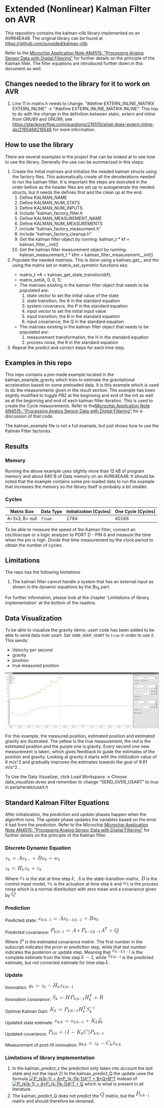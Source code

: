 # Extended (Nonlinear) Kalman Filter on AVR
This repository contains the kalman-clib library implemented on an AVR64EA48. The original library can be found at https://github.com/sunsided/kalman-clib.

Refer to the [Microchip Application Note AN4515: "Processing Analog Sensor Data with Digital Filtering"](https://ww1.microchip.com/downloads/en/Appnotes/ProcessAnalogSensorDataDigitalFiltering-DS00004515.pdf) for further details on the principle of the Kalman filter. The filter equations are introduced further down in this document as well.

## Changes needed to the library for it to work on AVR
1) Line 11 in matrix.h needs to change. "#define EXTERN_INLINE_MATRIX EXTERN_INLINE" -> "#define EXTERN_INLINE_MATRIX INLINE". This has to do with the change in the definition between static, extern and inline from GNU89 and GNU99, see https://stackoverflow.com/questions/216510/what-does-extern-inline-do/216546#216546 for more information. 

## How to use the library
There are several examples in the project that can be looked at to see how to use the library. Generally the use can be summarized in this steps:
1) Create the initial matrixes and initialize the needed kalman structs using the factory files. This automatically create all the decelerations needed to run the kalman filter. It is important the steps are executed in the order bellow as the header files are set up to autogenerate the needed structs, but it needs the defines first and the clean up at the end.    
    1) Define KALMAN_NAME <name of kalman filter>
    1) Define KALMAN_NUM_STATS <number of states>
    1) Define KALMAN_NUM_INPUTS <number of inputs to the system>
    1) Include "kalman_factory_filter.h
    1) Define KALMAN_MEASUREMENT_NAME <name of measurement>
    1) Define KALMAN_NUM_MEASUREMENTS <number of measurements> 
    1) include "kalman_factory_measurment.h"
    1) include "kalman_factory_cleanup.h"
    1) Get the kalman filter object by running: kalman_t * kf = kalman_filter_<name of kalman filter>_init()
    1) Get the kalman filter measurement object by running: kalman_measurement_t * kfm = kalman_filter_measurement_<name of measurement>_init()
2) Populate the needed matrixes. This is done using a kalman_get_<matrix name>, and the using the matrix set or matrix_set_symetric functions eks:
    - matrix_t *A = kalman_get_state_transition(kf);
    - matrix_set(A, 0, 0, 1);
    - The matrixes existing in the kalman filter object that needs to be populated are:
        1) state vector to set the initial value of the state
        1) state transition, the A in the standard equation
        1) system covariance, the P in the standard equation 
        1) input vector to set the initial input value
        1) input transition, the B in the standard equation
        1) input covariance, the Q in the standard equation
    - The matrixes existing in the kalman filter object that needs to be populated are:
        1) measurement transformation, the H in the standard equation
        1) process noise, the R in the standard equation   
3) Repeat the predict and correct steps for each time step. 

## Examples in this repo
This repo contains a pre-made example located in the kalman_example_gravity which tries to estimate the gravitational acceleration based on some preloaded data. It is this example which is used to do the measurements given in the result section. The example has been slightly modified to toggle PB2 at the beginning and end of the init as well as at the beginning and end of each kalman filter iteration. This is used to create the Cycle measurements. 
Refer to the[Microchip Application Note AN4515: "Processing Analog Sensor Data with Digital Filtering"](https://ww1.microchip.com/downloads/en/Appnotes/ProcessAnalogSensorDataDigitalFiltering-DS00004515.pdf) for a discussion of that code.

The kalman_example file is not a full example, but just shows how to use the Kalman Filter factories.  

## Results

### Memory
Running the above example uses slightly more than 12 kB of program memory and about 640 B of Data memory on an AVR64EA48. It should be noted that the example contains some pre-loaded data to run the example that increases the memory so the library itself is probably a bit smaller. 

### Cycles

| Matrix Size   | Data Type | Initialization [Cycles] | One Cycle [Cycles]|
|---------------|-----------|-------------------------|-------------------|
|A=3x3, B= null | `float`   | 1784                    | 40166             | 

To be able to measure the speed of the Kalman filter, connect an oscilloscope or a logic analyzer to PORT D - PIN 6 and measure the time when the pin is high. Divide that time measurement by the clock period to obtain the number of cycles.

## Limitations 
The repo has the following limitations
1) The kalman filter cannot handle a system that has an external input as shown in the dynamic equations by the $Bu_{k}$ part. 

For further information, please look at the chapter 'Limitations of library implementation' at the bottom of the readme.
   


## Data Visualization

To be able to visualize the gravity demo, usart code has been added to be able to send data over usart. Set `SEND_OVER_USART` to `true` in order to use it. This sends:
- Velocity per second 
- gravity
- position 
- true measured position

![variable P_k k-1](images/kalman_visualization.jpg)

For this example, the measured position, estimated position and estimated gravity are illustrated.
The yellow is the true measurement, the red is the estimated position and the purple one is gravity. Every second one new measurement is taken, which gives feedback to guide the estimates of the position and gravity. Looking at gravity it starts with the initilization value of 6 m/s^2 and gradually improves the estimates towards the goal of 9.81 m/s^2 .

To Use the Data Visualizer, click Load Workspace → Choose data_visualizer.dvws and remember to change “SEND_OVER_USART” to true in peripherals/usart.h


## Standard Kalman Filter Equations
After initialization, the _prediction_ and _update_ phases happen when the algorithm runs. The _update_ phase updates the variables based on the error it had from the _prediction_.
Refer to the Microchip [Microchip Application Note AN4515: "Processing Analog Sensor Data with Digital Filtering"](https://ww1.microchip.com/downloads/en/Appnotes/ProcessAnalogSensorDataDigitalFiltering-DS00004515.pdf) for further details on the principle of the Kalman filter.

### Discrete Dynamic Equation

![discrete dynamic eq1](images/discrete_dynamic_eq1.png) 

![discrete dynamic eq2](images/discrete_dynamic_eq2.png) 


Where ![variable x_k](images/variable_xk.png)  is the stat at time step ![variable k](images/variable_k.png), ![variable A](images/variable_A.png) is the state-transition matrix, ![variable B](images/variable_B.png) is the control-input model, ![variable u_k](images/variable_uk.png) is the actuation at time step k and ![variable w_k](images/variable_wk.png) is the process noise which is a normal distribution with zero mean and a covariance given by ![variable Q](images/variable_Q.png) 

### Prediction
Predicted state: ![predicted state](images/prediction_predicted_state.png) 

Predicted covariance: ![predicted covariance](images/prediction_predicted_covariance.png) 


Where ![variable P](images/variable_P.png)  is the estimated covariance matrix. The first number in the subscript indicates the priori er prediction step, while that last number indicates the posteriori or update step. Meaning that ![variable x_k-1](images/variable_xk-1_complete_estimate.png) is the complete estimate from the time step ![variable timestep k-1](images/variable_k-1_timestep.png), while ![variable predicted estimate xk k-1](images/variable_x_k_k-1_predicted.png) is the predicted estimate, but not corrected estimate for time step ![variable k](images/variable_k.png). 

### Update

<!-- image of this can be found at:
https://medium.com/@mithi/object-tracking-and-fusing-sensor-measurements-using-the-extended-kalman-filter-algorithm-part-1-f2158ef1e4f0

https://furrah.github.io/kalman-filter-rlc/
--->


Innovation: ![update innovation](images/update_innovation.png) 

Innovation covariance: ![update innovation covariance](images/update_innovation_covariance.png) 

Optimal Kalman Gain: ![update Optimal Kalman Gain](images/update_kalman_gain.png) 

Updated state estimate: ![update state estimate](images/update_state_estimate.png) 


Updated covariance: ![update covariance](images/update_covariance.png) 

Measurement of post-fit innovation: ![update post-fit innovation](images/update_post_fit_innovation.png) 


### Limitations of library implementation

 1) In the kalman_predict_x the prediction only takes into account the last state and not the input
    2) In the kalman_predict_Q the update uses the formula <a href="https://www.codecogs.com/eqnedit.php?latex=P_{k|k-1}&space;=&space;A*P_{k-1|k-1}A^T&space;&plus;&space;B*Q*B^T" target="_blank"><img src="https://latex.codecogs.com/png.latex?P_{k|k-1}&space;=&space;A*P_{k-1|k-1}A^T&space;&plus;&space;B*Q*B^T" title="P_{k|k-1} = A*P_{k-1|k-1}A^T + B*Q*B^T" /></a> instead of <a href="https://www.codecogs.com/eqnedit.php?latex=P_{k|k-1}&space;=&space;A*P_{k-1|k-1}A^T&space;&plus;&space;Q" target="_blank"><img src="https://latex.codecogs.com/png.latex?P_{k|k-1}&space;=&space;A*P_{k-1|k-1}A^T&space;&plus;&space;Q" title="P_{k|k-1} = A*P_{k-1|k-1}A^T + Q" /></a> which is what is present in all literature. 
2) The kalman_predict_Q does not predict the ![variable Q](images/variable_Q.png) matrix, but the ![variable P_k k-1](images/variable_p_k_k-1.png) matrix and should therefore be renamed.  
